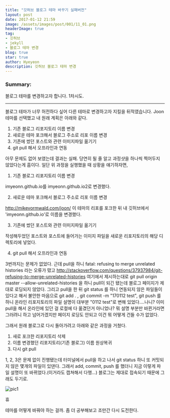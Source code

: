 ```yaml
---
title: "깃허브 블로그 테마 바꾸기 실패버전"
layout: post
date: 2017-01-12 21:59
image: /assets/images/post/001/11_01.png
headerImage: true
tag:
- 깃허브
- jekyll
- 블로그 테마 변경
blog: true
star: true
author: Hyeyeon
description: 깃허브 블로그 테마 변경
---
```


### Summary:

블로그 테마를 변경하고자 합니다. 1차시도.

---


블로그 테마가 너무 허전하다 싶어 다른 테마로 변경하고자 지킬을 뒤적였습니다.
Joon 테마를 선택했고 내 원래 계획은 아래와 같다.

1. 기존 블로그 리포지토리 이름 변경
2. 새로운 테마 포크해서 블로그 주소로 리포 이름 변경
3. 기존에 썼던 포스트와 관련 이미지파일 옮기기
4. git pull 해서 오프라인과 연동

아무 문제도 없어 보였는데 결과는 실패.
당연히 될 줄 알고 과정샷을 하나씩 찍어두지 않았다는게 흠이다.
일단 위 과정을 실행했을 때 상황을 얘기하자면,

1. 기존 블로그 리포지토리 이름 변경

imyeonn.github.io를 imyeonn.github.io2로 변경했다.

2. 새로운 테마 포크해서 블로그 주소로 리포 이름 변경

http://mikevormwald.com/joon/ 이 테마의 리포를 포크한 뒤 내 깃허브에서 'imyeonn.github.io'로 이름을 변경했다.

3. 기존에 썼던 포스트와 관련 이미지파일 옮기기

작성해두었던 포스트와 포스트에 들어가는 이미지 파일을 새로운 리포지토리의 해당 디렉토리에 넣었다.

4. git pull 해서 오프라인과 연동

3번까지는 문제가 없었다. 근데 pull을 하니
fatal: refusing to merge unrelated histories
라는 오류가 떴고 http://stackoverflow.com/questions/37937984/git-refusing-to-merge-unrelated-histories 여기에서 제시하는대로 git pull origin master --allow-unrelated-histories 을 하니 pull이 되긴 됐는데 블로그 페이지가 제대로 로딩되지 않았다. 그리고 pull을 한 뒤 git status 를 하니 연동되지 않은 파일들이 있다고 해서 불안한 마음으로 git add . , git commit -m "170112 test", git push 를 하니 온라인 리포지토리의 파일 설명이 대부분 "0112 test"로 변해 있었다....나니?
이미 pull을 해서 온라인에 있던 걸 로컬에 다 옮겼던거 아니었나? 뭐 설명 부분만 바뀐거라면 그러려니 하고 넘어가겠지만 페이지 로딩도 안되고 이건 뭐 어떻게 건들 수가 없었다.

그래서 원래 블로그로 다시 돌아가려고 아래와 같은 과정을 거쳤다.

1. 새로 포크한 리포지토리 삭제
2. 이름 변경했던 리포지토리(기존 블로그) 이름 원상복귀
3. 다시 git pull

1, 2, 3은 문제 없이 진행됐는데 터미널에서 pull을 하고 나서 git status 하니 또 커밋되지 않은 몇개의 파일이 있댄다. 그래서 add, commit, push 를 했더니 지금 이렇게 파일 설명이 또 바뀌었다.(이거라도 캡쳐해서 다행...) 블로그는 제대로 접속되기 때문에 그래도 두기로.

![pic1](/assets/images/post/001/11_01.png)

휴

테마를 어떻게 바꿔야 하는 걸까. 좀 더 공부해보고 조만간 다시 도전한다.
